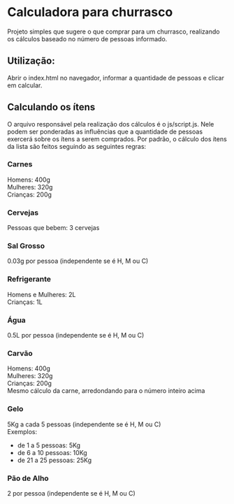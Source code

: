 # Calculadora para churrasco
Projeto simples que sugere o que comprar para um churrasco, realizando os cálculos baseado no número de pessoas informado.

## Utilização:
Abrir o index.html no navegador, informar a quantidade de pessoas e clicar em calcular.

## Calculando os ítens
O arquivo responsável pela realização dos cálculos é o js/script.js. Nele podem ser ponderadas as influências que a quantidade de pessoas exercerá sobre os ítens a serem comprados. Por padrão, o cálculo dos ítens da lista são feitos seguindo as seguintes regras:

### Carnes
Homens: 400g  
Mulheres: 320g  
Crianças: 200g

### Cervejas
Pessoas que bebem: 3 cervejas

### Sal Grosso
0.03g por pessoa (independente se é H, M ou C)

### Refrigerante
Homens e Mulheres: 2L  
Crianças: 1L

### Água
0.5L por pessoa (independente se é H, M ou C)

### Carvão
Homens: 400g  
Mulheres: 320g  
Crianças: 200g  
Mesmo cálculo da carne, arredondando para o número inteiro acima

### Gelo
5Kg a cada 5 pessoas (independente se é H, M ou C)  
Exemplos:
 - de 1 a 5 pessoas: 5Kg
 - de 6 a 10 pessoas: 10Kg
 - de 21 a 25 pessoas: 25Kg

### Pão de Alho
2 por pessoa (independente se é H, M ou C)
